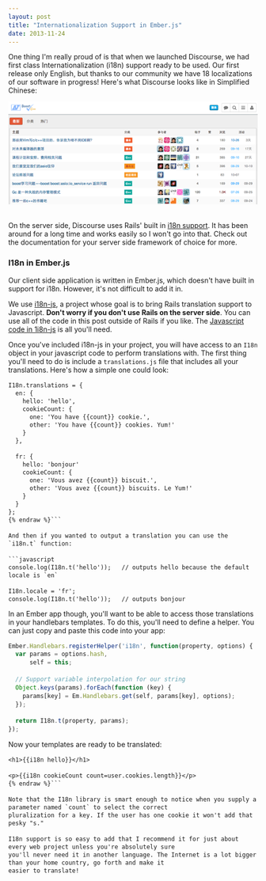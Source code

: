 ```yaml
---
layout: post
title: "Internationalization Support in Ember.js"
date: 2013-11-24
---
```


One thing I'm really proud of is that when we launched Discourse, we had first class Internationalization (i18n) support
ready to be used. Our first release only English, but thanks to our community we have 18
localizations of our software in progress! Here's what Discourse looks like in Simplified Chinese:

<img src="/images/discourse-chinese.png" class="screenshot" alt="Discourse in Chinese">

<br>
<br>

On the server side, Discourse uses Rails' built in [i18n support](http://guides.rubyonrails.org/i18n.html). It has been
around for a long time and works easily so I won't go into that. Check out the documentation for your server side
framework of choice for more.

### I18n in Ember.js

Our client side application is written in Ember.js, which doesn't have built in support for i18n. However, it's
not difficult to add it in.

We use [i18n-js](https://github.com/fnando/i18n-js), a project whose goal is to bring Rails translation support to
Javascript. **Don't worry if you don't use Rails on the server side**. You can use all of the code in this post outside
of Rails if you like. The [Javascript code in 1i8n-js](https://github.com/fnando/i18n-js/blob/master/app/assets/javascripts/i18n.js)
is all you'll need.

Once you've included i18n-js in your project, you will have access to an `I18n` object in your javascript code to perform
translations with. The first thing you'll need to do is include a `translations.js` file that includes all your translations. Here's
how a simple one could look:

```javascript{% raw %}
I18n.translations = {
  en: {
    hello: 'hello',
    cookieCount: {
      one: 'You have {{count}} cookie.',
      other: 'You have {{count}} cookies. Yum!'
    }
  },

  fr: {
    hello: 'bonjour'
    cookieCount: {
      one: 'Vous avez {{count}} biscuit.',
      other: 'Vous avez {{count}} biscuits. Le Yum!'
    }
  }
};
{% endraw %}```

And then if you wanted to output a translation you can use the `i18n.t` function:

```javascript
console.log(I18n.t('hello'));   // outputs hello because the default locale is `en`

I18n.locale = 'fr';
console.log(I18n.t('hello'));   // outputs bonjour
```

In an Ember app though, you'll want to be able to access those translations in your handlebars templates. To do this,
you'll need to define a helper. You can just copy and paste this code into your app:

```javascript
Ember.Handlebars.registerHelper('i18n', function(property, options) {
  var params = options.hash,
      self = this;

  // Support variable interpolation for our string
  Object.keys(params).forEach(function (key) {
    params[key] = Em.Handlebars.get(self, params[key], options);
  });

  return I18n.t(property, params);
});
```

Now your templates are ready to be translated:

```html{% raw %}
<h1>{{i18n hello}}</h1>

<p>{{i18n cookieCount count=user.cookies.length}}</p>
{% endraw %}```

Note that the I18n library is smart enough to notice when you supply a parameter named `count` to select the correct
pluralization for a key. If the user has one cookie it won't add that pesky "s."

I18n support is so easy to add that I recommend it for just about every web project unless you're absolutely sure
you'll never need it in another language. The Internet is a lot bigger than your home country, go forth and make it
easier to translate!



